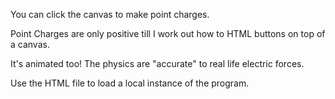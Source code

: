 You can click the canvas to make point charges.

Point Charges are only positive till I work out how to HTML buttons on top of a canvas.

It's animated too! The physics are "accurate" to real life electric forces.

Use the HTML file to load a local instance of the program.